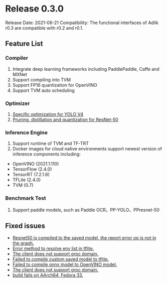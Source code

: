 # Release 0.3.0

Release Date: 2021-06-21
Compatibility: The functional interfaces of Adlik r0.3 are compatible with r0.2 and r0.1.

## Feature List

### Compiler

 1. Integrate deep learning frameworks including PaddlePaddle, Caffe and MXNet
 2. Support compiling into TVM
 3. Support FP16 quantization for OpenVINO
 4. Support TVM auto scheduling

### Optimizer

 1. [Specific optimization for YOLO V4](https://github.com/Adlik/object_detection/blob/main/README.md)
 2. [Pruning, distillation and quantization for ResNet-50](https://github.com/Adlik/model_optimizer/blob/master/README.md)

### Inference Engine

 1. Support runtime of TVM and TF-TRT
 2. Docker images for cloud native environments support newest version of inference components including:

- OpenVINO (2021.1.110)
- TensorFlow (2.4.0)
- TensorRT (7.2.1.6)
- TFLite (2.4.0)
- TVM (0.7)

### Benchmark Test

 1. Support paddle models, such as Paddle OCR，PP-YOLO，PPresnet-50

## Fixed issues

- [Resnet50 is compiled to the saved model, the report error op is not in the graph.](https://github.com/Adlik/Adlik/issues/299)
- [Error method to resolve env list in tflite.](https://github.com/Adlik/Adlik/issues/389)
- [The client does not support grpc domain.](https://github.com/Adlik/Adlik/issues/402)
- [Failed to compile custom saved model to tflite.](https://github.com/Adlik/Adlik/issues/409)
- [Failed to compile onnx model to OpenVINO model.](https://github.com/Adlik/Adlik/issues/430)
- [The client does not support grpc domain.](https://github.com/Adlik/Adlik/issues/402)
- [build fails on AArch64, Fedora 33.](https://github.com/Adlik/Adlik/issues/422)
